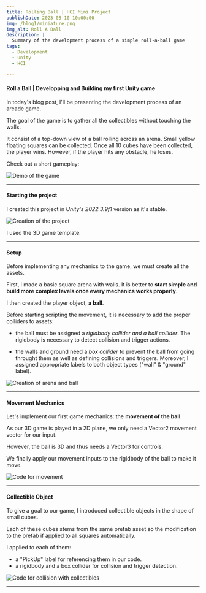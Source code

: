 ```yaml
---
title: Rolling Ball | HCI Mini Project
publishDate: 2023-08-10 10:00:00
img: /blog1/miniature.png
img_alt: Roll A Ball
description: |
  Summary of the development process of a simple roll-a-ball game
tags:
  - Development
  - Unity
  - HCI

---
```


#### Roll a Ball | Developping and Building my first Unity game

In today's blog post, I'll be presenting the development process of an arcade game.

The goal of the game is to gather all the collectibles without touching the walls.

It consist of a top-down view of a ball rolling across an arena. Small yellow floating squares can be collected. Once all 10 cubes have been collected, the player wins.
However, if the player hits any obstacle, he loses.

Check out a short gameplay:

![Demo of the game](/roll-a-ball/Demo_1.gif)

---

#### Starting the project

I created this project in *Unity's 2022.3.9f1* version as it's stable.

![Creation of the project](/roll-a-ball/creation_project.png)

I used the 3D game template.

---

#### Setup

Before implementing any mechanics to the game, we must create all the assets.

First, I made a basic square arena with walls. It is better to **start simple and build more complex levels once every mechanics works properly**.

I then created the player object, **a ball**.

Before starting scripting the movement, it is necessary to add the proper colliders to assets:
- the ball must be assigned a *rigidbody collider and a ball collider*. The rigidbody is necessary to detect collision and trigger actions.

- the walls and ground need a *box collider* to prevent the ball from going throught them as well as defining collisions and triggers. Moreover, I assigned appropriate labels to both object types ("wall" & "ground" label).

![Creation of arena and ball](/roll-a-ball/arena_ball.png)

---

#### Movement Mechanics

Let's implement our first game mechanics: the **movement of the ball**.

As our 3D game is played in a 2D plane, we only need a Vector2 movement vector for our input.

However, the ball is 3D and thus needs a Vector3 for controls. 

We finally apply our movement inputs to the rigidbody of the ball to make it move.

![Code for movement](/roll-a-ball/move_code.png)

---

#### Collectible Object

To give a goal to our game, I introduced collectible objects in the shape of small cubes.

Each of these cubes stems from the same prefab asset so the modification to the prefab if applied to all squares automatically.

I applied to each of them:
- a "PickUp" label for referencing them in our code.
- a rigidbody and a box collider for collision and trigger detection.

![Code for collision with collectibles](/roll-a-ball/triggerEnterCollectible.png)

--- 








